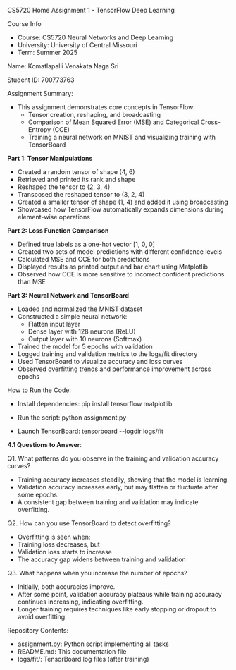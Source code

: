 CS5720 Home Assignment 1 - TensorFlow Deep Learning

 Course Info
- Course: CS5720 Neural Networks and Deep Learning
- University: University of Central Missouri
- Term: Summer 2025

Name: Komatlapalli Venakata Naga Sri 

Student ID: 700773763

Assignment Summary:

- This assignment demonstrates core concepts in TensorFlow:
  - Tensor creation, reshaping, and broadcasting
  - Comparison of Mean Squared Error (MSE) and Categorical Cross-Entropy (CCE)
  - Training a neural network on MNIST and visualizing training with TensorBoard

**Part 1: Tensor Manipulations**

- Created a random tensor of shape (4, 6)
- Retrieved and printed its rank and shape
- Reshaped the tensor to (2, 3, 4)
- Transposed the reshaped tensor to (3, 2, 4)
- Created a smaller tensor of shape (1, 4) and added it using broadcasting
- Showcased how TensorFlow automatically expands dimensions during element-wise operations

**Part 2: Loss Function Comparison**

- Defined true labels as a one-hot vector [1, 0, 0]
- Created two sets of model predictions with different confidence levels
- Calculated MSE and CCE for both predictions
- Displayed results as printed output and bar chart using Matplotlib
- Observed how CCE is more sensitive to incorrect confident predictions than MSE

**Part 3: Neural Network and TensorBoard**

- Loaded and normalized the MNIST dataset
- Constructed a simple neural network:
  - Flatten input layer
  - Dense layer with 128 neurons (ReLU)
  - Output layer with 10 neurons (Softmax)
- Trained the model for 5 epochs with validation
- Logged training and validation metrics to the logs/fit directory
- Used TensorBoard to visualize accuracy and loss curves
- Observed overfitting trends and performance improvement across epochs


How to Run the Code:

- Install dependencies:
  pip install tensorflow matplotlib

- Run the script:
  python assignment.py

- Launch TensorBoard:
  tensorboard --logdir logs/fit


**4.1 Questions to Answer**:

Q1. What patterns do you observe in the training and validation accuracy curves?
   - Training accuracy increases steadily, showing that the model is learning.
   - Validation accuracy increases early, but may flatten or fluctuate after some epochs.
   - A consistent gap between training and validation may indicate overfitting.

Q2. How can you use TensorBoard to detect overfitting?
   - Overfitting is seen when:
   - Training loss decreases, but
   - Validation loss starts to increase
   - The accuracy gap widens between training and validation

Q3. What happens when you increase the number of epochs?
   - Initially, both accuracies improve.
   - After some point, validation accuracy plateaus while training accuracy continues increasing, indicating overfitting.
   - Longer training requires techniques like early stopping or dropout to avoid overfitting.


Repository Contents:

- assignment.py: Python script implementing all tasks
- README.md: This documentation file
- logs/fit/: TensorBoard log files (after training)
